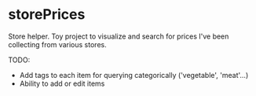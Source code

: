 # storePrices
Store helper.
Toy project to visualize and search for prices I've been collecting from various stores.

TODO:
- Add tags to each item for querying categorically ('vegetable', 'meat'...)
- Ability to add or edit items
